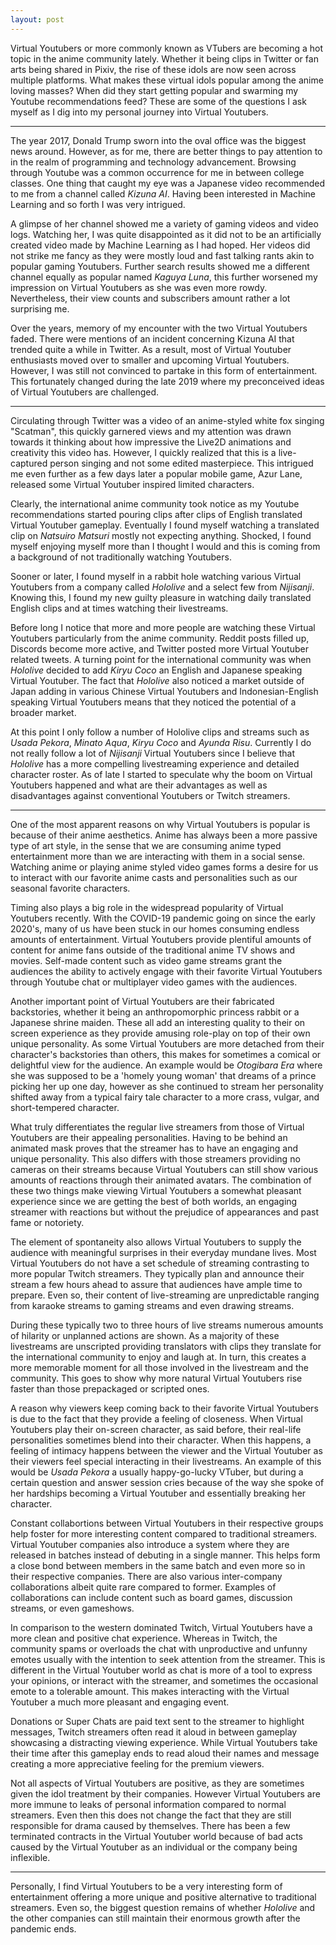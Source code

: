 ```yaml
---
layout: post
---
```


Virtual Youtubers or more commonly known as VTubers are becoming a hot topic
in the anime community lately. Whether it being clips in Twitter or fan arts being
shared in Pixiv, the rise of these idols are now seen across multiple platforms.
What makes these virtual idols popular among the anime loving masses? When did they
start getting popular and swarming my Youtube recommendations feed? These are some of the
questions I ask myself as I dig into my personal journey into Virtual Youtubers.

---

The year 2017, Donald Trump sworn into the oval office was the biggest
news around. However, as for me, there are better things to pay attention to
in the realm of programming and technology advancement. Browsing through Youtube
was a common occurrence for me in between college classes. One thing that caught my eye
was a Japanese video recommended to me from a channel called *Kizuna AI*. Having been
interested in Machine Learning and so forth I was very intrigued.

A glimpse of her channel showed me a variety of gaming videos and video logs. Watching her,
I was quite disappointed as it did not to be an artificially created video made by Machine
Learning as I had hoped. Her videos did not strike me fancy as they were mostly loud and fast
talking rants akin to popular gaming Youtubers. Further search results showed me a different channel
equally as popular named *Kaguya Luna*, this further worsened my impression on Virtual Youtubers as
she was even more rowdy. Nevertheless, their view counts and subscribers amount rather a lot surprising
me.

Over the years, memory of my encounter with the two Virtual Youtubers faded. There were mentions
of an incident concerning Kizuna AI that trended quite a while in Twitter. As a result, most of
Virtual Youtuber enthusiasts moved over to smaller and upcoming Virtual Youtubers. However, I was still not
convinced to partake in this form of entertainment. This fortunately changed during the late 2019 where my
preconceived ideas of Virtual Youtubers are challenged.

---

Circulating through Twitter was a video of an anime-styled white fox singing "Scatman", this quickly
garnered views and my attention was drawn towards it thinking about how impressive the Live2D animations
and creativity this video has. However, I quickly realized that this is a live-captured person singing
and not some edited masterpiece. This intrigued me even further as a few days later a popular mobile game,
Azur Lane, released some Virtual Youtuber inspired limited characters.

Clearly, the international anime community took notice as my Youtube recommendations started pouring
clips after clips of English translated Virtual Youtuber gameplay. Eventually I found myself watching
a translated clip on *Natsuiro Matsuri* mostly not expecting anything. Shocked, I found myself enjoying
myself more than I thought I would and this is coming from a background of not traditionally watching Youtubers.

Sooner or later, I found myself in a rabbit hole watching various Virtual Youtubers from a company called
*Hololive* and a select few from *Nijisanji*. Knowing this, I found my new guilty pleasure in watching daily
translated English clips and at times watching their livestreams.

Before long I notice that more and more people are watching these Virtual Youtubers particularly from the anime
community. Reddit posts filled up, Discords become more active, and Twitter posted more Virtual Youtuber related
tweets. A turning point for the international community was when *Hololive* decided to add *Kiryu Coco* an English
and Japanese speaking Virtual Youtuber. The fact that *Hololive* also noticed a market outside of Japan adding in
various Chinese Virtual Youtubers and Indonesian-English speaking Virtual Youtubers means that they noticed the
potential of a broader market.

At this point I only follow a number of Hololive clips and streams such as *Usada Pekora*, *Minato Aqua*, *Kiryu
Coco* and *Ayunda Risu*. Currently I do not really follow a lot of *Nijisanji* Virtual Youtubers since I believe
that *Hololive* has a more compelling livestreaming experience and detailed character roster. As of late I started
to speculate why the boom on Virtual Youtubers happened and what are their advantages as well as disadvantages
against conventional Youtubers or Twitch streamers.

---

One of the most apparent reasons on why Virtual Youtubers is popular is because of their anime aesthetics.
Anime has always been a more passive type of art style, in the sense that we are consuming anime typed
entertainment more than we are interacting with them in a social sense. Watching anime or playing anime styled
video games forms a desire for us to interact with our favorite anime casts and personalities such as
our seasonal favorite characters.

Timing also plays a big role in the widespread popularity of Virtual Youtubers recently. With the COVID-19
pandemic going on since the early 2020's, many of us have been stuck in our homes consuming endless amounts
of entertainment. Virtual Youtubers provide plentiful amounts of content for anime fans outside of the
traditional anime TV shows and movies. Self-made content such as video game streams grant the audiences
the ability to actively engage with their favorite Virtual Youtubers through Youtube chat or multiplayer
video games with the audiences.

Another important point of Virtual Youtubers are their fabricated backstories, whether it being an
anthropomorphic princess rabbit or a Japanese shrine maiden. These all add an interesting quality to their on
screen experience as they provide amusing role-play on top of their own unique personality. As some Virtual
Youtubers are more detached from their character's backstories than others, this makes for sometimes a comical or
delightful view for the audience. An example would be *Otogibara Era* where she was supposed to be a 'homely
young woman' that dreams of a prince picking her up one day, however as she continued to stream her personality
shifted away from a typical fairy tale character to a more crass, vulgar, and short-tempered character.

What truly differentiates the regular live streamers from those of Virtual Youtubers are their appealing
personalities. Having to be behind an animated mask proves that the streamer has to have an engaging and
unique personality. This also differs with those streamers providing no cameras on their streams because
Virtual Youtubers can still show various amounts of reactions through their animated avatars. The combination
of these two things make viewing Virtual Youtubers a somewhat pleasant experience since we are getting the best
of both worlds, an engaging streamer with reactions but without the prejudice of appearances and past fame or
notoriety.

The element of spontaneity also allows Virtual Youtubers to supply the audience with meaningful
surprises in their everyday mundane lives. Most Virtual Youtubers do not have a set schedule of streaming
contrasting to more popular Twitch streamers. They typically plan and announce their stream a few hours
ahead to assure that audiences have ample time to prepare. Even so, their content of live-streaming are
unpredictable ranging from karaoke streams to gaming streams and even drawing streams.

During these typically two to three hours of live streams numerous amounts of hilarity or unplanned actions are
shown. As a majority of these livestreams are unscripted providing translators with clips they translate for the
international community to enjoy and laugh at. In turn, this creates a more memorable moment for all those
involved in the livestream and the community. This goes to show why more natural Virtual Youtubers
rise faster than those prepackaged or scripted ones.

A reason why viewers keep coming back to their favorite Virtual Youtubers is due to the fact that
they provide a feeling of closeness. When Virtual Youtubers play their on-screen character, as said before,
their real-life personalities sometimes blend into their character. When this happens, a feeling of
intimacy happens between the viewer and the Virtual Youtuber as their viewers feel special interacting in their
livestreams. An example of this would be *Usada Pekora* a usually happy-go-lucky VTuber, but during a
certain question and answer session cries because of the way she spoke of her hardships becoming a Virtual
Youtuber and essentially breaking her character.

Constant collabortions between Virtual Youtubers in their respective groups help foster for more
interesting content compared to traditional streamers. Virtual Youtuber companies also introduce
a system where they are released in batches instead of debuting in a single manner. This helps form
a close bond between members in the same batch and even more so in their respective companies. There are
also various inter-company collaborations albeit quite rare compared to former. Examples of collaborations
can include content such as board games, discussion streams, or even gameshows.

In comparison to the western dominated Twitch, Virtual Youtubers have a more clean and positive
chat experience. Whereas in Twitch, the community spams or overloads the chat with unproductive
and unfunny emotes usually with the intention to seek attention from the streamer. This is different
in the Virtual Youtuber world as chat is more of a tool to express your opinions, or interact with the
streamer, and sometimes the occasional emote to a tolerable amount. This makes interacting with the Virtual
Youtuber a much more pleasant and engaging event.

Donations or Super Chats are paid text sent to the streamer to highlight messages, Twitch streamers often read
it aloud in between gameplay showcasing a distracting viewing experience. While Virtual Youtubers take their
time after this gameplay ends to read aloud their names and message creating a more appreciative feeling for the
premium viewers.

Not all aspects of Virtual Youtubers are positive, as they are sometimes given the idol treatment by
their companies. However Virtual Youtubers are more immune to leaks of personal information compared to
normal streamers. Even then this does not change the fact that they are still responsible for drama caused by
themselves. There has been a few terminated contracts in the Virtual Youtuber world because of bad acts
caused by the Virtual Youtuber as an individual or the company being inflexible.

---

Personally, I find Virtual Youtubers to be a very interesting form of entertainment offering a more
unique and positive alternative to traditional streamers. Even so, the biggest question remains
of whether *Hololive* and the other companies can still maintain their enormous growth after the
pandemic ends.
